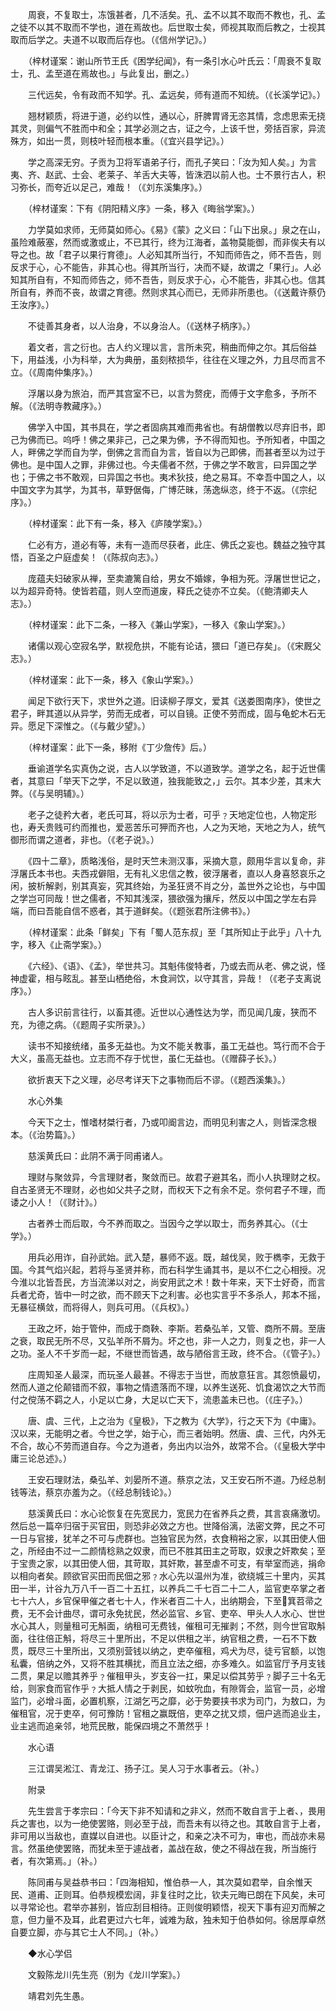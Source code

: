 <!-- { "loadSidebar": true } -->
　　周衰，不复取士，冻饿甚者，几不活矣。孔、孟不以其不取而不教也，孔、孟之徒不以其不取而不学也，道在焉故也。后世取士矣，师视其取而后教之，士视其取而后学之。夫道不以取而后存也。（《信州学记》。）

　　（梓材谨案：谢山所节王氏《困学纪闻》，有一条引水心叶氏云：「周衰不复取士，孔、孟至道在焉故也。」与此复出，删之。）

　　三代远矣，令有政而不知学。孔、孟远矣，师有道而不知统。（《长溪学记》。）

　　翘材颖质，将进于道，必约以性，通以心，肝脾胃肾无恣其情，念虑思索无挠其灵，则偏气不胜而中和全；其学必测之古，证之今，上该千世，旁括百家，异流殊方，如出一贯，则枝叶轻而根本重。（《宜兴县学记》。）

　　学之高深无穷。子贡为卫将军语弟子行，而孔子笑曰：「汝为知人矣。」为言夷、齐、赵武、士会、老莱子、羊舌大夫等，皆洙泗以前人也。士不景行古人，积习弥长，而夸近以足己，难哉！（《刘东溪集序》。）

　　（梓材谨案：下有《阴阳精义序》一条，移入《晦翁学案》。）

　　力学莫如求师，无师莫如师心。《易》《蒙》之义曰：「山下出泉。」泉之在山，虽险难蔽塞，然而或激或止，不已其行，终为江海者，盖物莫能御，而非俟夫有以导之也。故「君子以果行育德」。人必知其所当行，不知而师告之，师不吾告，则反求于心，心不能告，非其心也。得其所当行，决而不疑，故谓之「果行」。人必知其所自有，不知而师告之，师不吾告，则反求于心，心不能告，非其心也。信其所自有，养而不丧，故谓之育德。然则求其心而已，无师非所患也。（《送戴许蔡仍王汝序》。）

　　不徒善其身者，以人治身，不以身治人。（《送林子柄序》。）

　　着文者，言之衍也。古人约义理以言，言所未究，稍曲而伸之尔。其后俗益下，用益浅，小为科举，大为典册，虽刻秾损华，往往在义理之外，力且尽而言不立。（《周南仲集序》。）

　　浮屠以身为旅泊，而严其宫室不已，以言为赘疣，而傅于文字愈多，予所不解。（《法明寺教藏序》。）

　　佛学入中国，其书具在，学之者固病其难而弗省也。有胡僧教以尽弃旧书，即己为佛而已。呜呼！佛之果非己，己之果为佛，予不得而知也。予所知者，中国之人，畔佛之学而自为学，倒佛之言而自为言，皆自以为己即佛，而甚者至以为过于佛也。是中国人之罪，非佛过也。今夫儒者不然，于佛之学不敢言，曰异国之学也；于佛之书不敢观，曰异国之书也。夷术狄技，绝之易耳。不幸吾中国之人，以中国文字为其学，为其书，草野倨侮，广博茫昧，荡逸纵恣，终于不返。（《宗纪序》。）

　　（梓材谨案：此下有一条，移入《庐陵学案》。）

　　仁必有方，道必有等，未有一造而尽获者，此庄、佛氏之妄也。魏益之独守其悟，百圣之户庭虚矣！（《陈叔向志》。）

　　庞蕴夫妇破家从禅，至卖漉篱自给，男女不婚嫁，争相为死。浮屠世世记之，以为超异奇特。使皆若蕴，则人空而道废，释氏之徒亦不立矣。（《鲍清卿夫人志》。）

　　（梓材谨案：此下二条，一移入《兼山学案》，一移入《象山学案》。）

　　诸儒以观心空寂名学，默视危拱，不能有论诘，猥曰「道已存矣」。（《宋厩父志》。）

　　（梓材谨案：此下一条，移入《象山学案》。）

　　闻足下欲行天下，求世外之道。旧读柳子厚文，爱其《送娄图南序》，使世之君子，畔其道以从异学，劳而无成者，可以自镜。正使不劳而成，固与龟蛇木石无异。愿足下深惟之。（《与戴少望》。）

　　（梓材谨案：此下一条，移附《丁少詹传》后。）

　　垂谕道学名实真伪之说，古人以学致道，不以道致学。道学之名，起于近世儒者，其意曰「举天下之学，不足以致道，独我能致之，」云尔。其本少差，其末大弊。（《与吴明辅》。）

　　老子之徒矜大者，老氏可耳，将以示为士者，可乎﹖天地定位也，人物定形也，寿夭贵贱可约而推也，爱恶苦乐可狎而齐也，人之为天地，天地之为人，统气御形而谓之道者，非也。（《老子说》。）

　　《四十二章》，质略浅俗，是时天竺未测汉事，采摘大意，颇用华言以复命，非浮屠氏本书也。夫西戎僻阻，无有礼义忠信之教，彼浮屠者，直以人身喜怒哀乐之闲，披析解剥，别其真妄，究其终始，为圣狂贤不肖之分，盖世外之论也，与中国之学岂可同哉！世之儒者，不知其浅深，猥欲强为攘斥，然反以中国之学左右异端，而曰吾能自信不惑者，其于道鲜矣。（《题张君所注佛书》。）

　　（梓材谨案：此条「鲜矣」下有「蜀人范东叔」至「其所知止于此乎」八十九字，移入《止斋学案》。）

　　《六经》、《语》、《孟》，举世共习。其魁伟俊特者，乃或去而从老、佛之说，怪神虚霍，相与眩乱。甚至山栖绝俗，木食涧饮，以守其言，异哉！（《老子支离说序》。）

　　古人多识前言往行，以畜其德。近世以心通性达为学，而见闻几废，狭而不充，为德之病。（《题周子实所录》。）

　　读书不知接统绪，虽多无益也。为文不能关教事，虽工无益也。笃行而不合于大义，虽高无益也。立志而不存于忧世，虽仁无益也。（《赠薛子长》。）

　　欲折衷天下之义理，必尽考详天下之事物而后不谬。（《题西溪集》。）

　　水心外集

　　今天下之士，惟嗜材桀行者，乃或叩阍言边，而明见利害之人，则皆深念根本。（《治势篇》。）

　　慈溪黄氏曰：此阴不满于同甫诸人。

　　理财与聚敛异，今言理财者，聚敛而已。故君子避其名，而小人执理财之权。自古圣贤无不理财，必也如父共子之财，而权天下之有余不足。奈何君子不理，而诿之小人！（《财计》。）

　　古者养士而后取，今不养而取之。当因今之学以取士，而务养其心。（《士学》。）

　　用兵必用诈，自孙武始。武入楚，暴师不返。既，越伐吴，败于檇李，无救于国。今其气焰兴起，若将与圣贤并称，而右科学生诵其书，是以不仁之心相授。况今淮以北皆吾民，方当流涕以对之，尚安用武之术！数十年来，天下士好奇，而言兵者尤奇，皆中一时之欲，而不顾天下之利害。必也实言乎不多杀人，邦本不摇，无暴征横敛，而将得人，则兵可用。（《兵权》。）

　　王政之坏，始于管仲，而成于商鞅、李斯。若桑弘羊，又管、商所不屑。至唐之衰，取民无所不尽，又弘羊所不屑为。坏之也，非一人之力，则复之也，非一人之功。圣人不千岁而一起，不继世而皆遇，故与陋俗言王政，终不合。（《管子》。）

　　庄周知圣人最深，而玩圣人最甚。不得志于当世，而放意狂言。其怨愤最切，然而人道之伦颠错而不叙，事物之情遗落而不理，以养生送死、饥食渴饮之大节而付之傥荡不羁之人，小足以亡身，大足以亡天下，流患盖未已也。（《庄子》。）

　　唐、虞、三代，上之治为《皇极》，下之教为《大学》，行之天下为《中庸》。汉以来，无能明之者。今世之学，始于心，而三者始明。然唐、虞、三代，内外无不合，故心不劳而道自存。今之为道者，务出内以治外，故常不合。（《皇极大学中庸三论总述》。）

　　王安石理财法，桑弘羊、刘晏所不道。蔡京之法，又王安石所不道。乃经总制钱等法，蔡京亦羞为之。（《经总制钱论》。）

　　慈溪黄氏曰：水心论恢复在先宽民力，宽民力在省养兵之费，其言哀痛激切。然后总一篇卒归宿于买官田，则恐非必效之方也。世降俗漓，法密文弊，民之不可一日与官接，犹羊之不可与虎群也。岂独官民为然，衣食稍裕之家，以其田使人佃之，所经由不过一二颜情稔熟之奴隶，而已不胜其田主之苛取，奴隶之奸欺矣；至于宝贵之家，以其田使人佃，其苛取，其奸欺，甚至虐不可支，有举室而逃，捐命以相向者矣。顾欲官买田而民佃之邪﹖水心先以温州为准，欲绕城三十里内，买其田一半，计谷九万八千一百二十五扛，以养兵二千七百二十二人，监官吏卒掌之者七十六人，乡官保甲催之者七十人，作米者百二十人，出纳期会，下至箕苕帚之费，无不会计曲尽，谓可永免扰民，然必监官、乡官、吏卒、甲头人人水心、世世水心其人，则量租可无斛面，纳租可无费钱，催租可无摧剥；不然，则今世官取斛面，往往倍正斛，将尽三十里所出，不足以供租之半，纳官租之费，一石不下数贯，既尽三十里所出，又须别营钱以纳之，吏卒催租，鸡犬为尽，徒亏官额，以饱私囊，倍纳之外，又将不胜其横扰，而且立法之细，亦多难久。如监官厅予月支钱二贯，果足以赡其养乎﹖催租甲头，岁支谷一扛，果足以偿其劳乎﹖脚子三十名无给，则家食而官作乎﹖大抵人情之于剥民，如蚊吮血，有隙胥会，监官一员，必增监门，必增斗面，必置机察，江湖乞丐之靡，必于势要挟书求为司门，为敖口，为催租官，况于吏卒，何可豫防！官租之赢既倍，吏卒之扰又烦，佃户逃而追业主，业主逃而追亲邻，地荒民散，能保四境之不萧然乎！

　　水心语

　　三江谓吴淞江、青龙江、扬子江。吴人习于水事者云。（补。）

　　附录

　　先生尝言于孝宗曰：「今天下非不知请和之非义，然而不敢自言于上者、，畏用兵之害也，以为一绝使罢赂，则必至于战，而吾未有以待之也。其敢自言于上者，非可用以当敌也，直媒以自进也。以臣计之，和亲之决不可为，审也，而战亦未易言。然虽绝使罢赂，而犹未至于遽战者，盖战在敌，使之不得战在我，所当施行者，有次第焉。」（补。）

　　陈同甫与吴益恭书曰：「四海相知，惟伯恭一人，其次莫如君举，自余惟天民、道甫、正则耳。伯恭规模宏阔，非复往时之比，钦夫元晦已朗在下风矣，未可以寻常论也。君举亦甚别，皆应刮目相待。正则俊明颖悟，视天下事有迎刃而解之意，但力量不及耳，此君更过六七年，诚难为敌，独未知于伯恭如何。徐居厚卓然自要立脚，亦与其它士人不同。」（补。）

　　◆水心学侣

　　文毅陈龙川先生亮（别为《龙川学案》。）

　　靖君刘先生愚。

